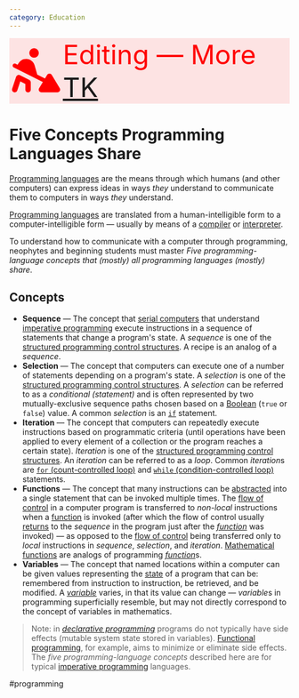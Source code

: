 ```yaml
---
category: Education
---
```


<div style="display: flex; justify-content: center; align-items: center; font-size: xxx-large; color: red; background-color: rgba(255, 0, 0, 0.1);"><svg xmlns="http://www.w3.org/2000/svg" viewBox="0 0 640 640" width="100px" fill="red" stroke="red"><!--!Font Awesome Free v7.0.1 by @fontawesome - https://fontawesome.com License - https://fontawesome.com/license/free Copyright 2025 Fonticons, Inc.--><path d="M240 104C240 73.1 265.1 48 296 48C326.9 48 352 73.1 352 104C352 134.9 326.9 160 296 160C265.1 160 240 134.9 240 104zM42.5 245.3C48.4 233.4 62.8 228.6 74.7 234.6L99.3 246.9L111.5 226.5C130.4 195 164.7 176 201.1 176C247.3 176 288.8 206.5 301.6 251.4L333.8 364.1L426.7 410.5L452.5 367.5C458.3 357.9 468.7 352 479.9 352C491.1 352 501.6 357.9 507.3 367.5L603.3 527.5C609.2 537.4 609.4 549.7 603.7 559.7C598 569.7 587.5 576 576 576L384 576C372.5 576 361.8 569.8 356.2 559.8C350.6 549.8 350.7 537.5 356.6 527.6L402 451.8L53.3 277.5C41.4 271.6 36.6 257.2 42.6 245.3zM126.3 371.4L238.3 427.4C249.1 432.8 256 443.9 256 456L256 544C256 561.7 241.7 576 224 576C206.3 576 192 561.7 192 544L192 475.8L130.7 445.1L94.4 554.1C88.8 570.9 70.7 579.9 53.9 574.3C37.1 568.7 28.1 550.6 33.7 533.9L81.7 389.9C84.6 381.1 91.2 374 99.8 370.5C108.4 367 118.1 367.3 126.4 371.4z"/></svg>
<span>Editing &mdash; More <a href="https://en.wikipedia.org/wiki/To_come_(publishing)">TK</a></span></div>

# Five Concepts Programming Languages Share

[Programming languages](https://en.wikipedia.org/wiki/List_of_programming_languages) are the means through which humans (and other computers) can express ideas in ways *they* understand to communicate them to computers in ways *they* understand.

[Programming languages](https://en.wikipedia.org/wiki/List_of_programming_languages) are translated from a human-intelligible form to a computer-intelligible form &mdash; usually by means of a [compiler](https://en.wikipedia.org/wiki/Compiler) or [interpreter](https://en.wikipedia.org/wiki/Interpreter_%28computing%29).

To understand how to communicate with a computer through programming, neophytes and beginning students must master *Five programming-language concepts that (mostly) all programming languages (mostly) share*.

## Concepts

- **Sequence** — The concept that [serial computers](https://en.wikipedia.org/wiki/Serial_computer) that understand [imperative programming](https://en.wikipedia.org/wiki/Imperative_programming) execute instructions in a sequence of statements that change a program's state. A *sequence* is one of the [structured programming control structures](https://en.wikipedia.org/wiki/Structured_programming#Control_structures). A recipe is an analog of a *sequence*.
- **Selection** — The concept that computers can execute one of a number of statements  depending on a program's state. A *selection* is one of the [structured programming control structures](https://en.wikipedia.org/wiki/Structured_programming#Control_structures). A *selection* can be referred to as a *conditional (statement)* and is often represented by two mutually-exclusive sequence paths chosen based on a [Boolean](https://en.wikipedia.org/wiki/Boolean_data_type) (`true` or `false`) value. A common *selection* is an [`if`](https://en.wikipedia.org/wiki/Conditional_(computer_programming)#If%E2%80%94then(%E2%80%94else)) statement.
- **Iteration** — The concept that computers can repeatedly execute instructions based on programmatic criteria (until operations have been applied to every element of a collection or the program reaches a certain state). *Iteration* is one of the [structured programming control structures](https://en.wikipedia.org/wiki/Structured_programming#Control_structures). An *iteration* can be referred to as a *loop*. Common *iteration*s are [`for` (count-controlled loop)](https://en.wikipedia.org/wiki/For_loop) and [`while` (condition-controlled loop)](https://en.wikipedia.org/wiki/While_loop) statements.
- **Functions** — The concept that many instructions can be [abstracted](https://en.wikipedia.org/wiki/Abstraction_%28computer_science%29) into a single statement that can be invoked multiple times. The [flow of control](https://en.wikipedia.org/wiki/Control_flow) in a computer program is transferred to *non-local* instructions when a [function](https://en.wikipedia.org/wiki/Function_%28computer_programming%29) is invoked (after which the flow of control usually [returns](https://en.wikipedia.org/wiki/Return_statement) to the *sequence* in the program just after the [*function*](https://en.wikipedia.org/wiki/Function_%28computer_programming%29) was invoked) &mdash; as opposed to the [flow of control](https://en.wikipedia.org/wiki/Control_flow) being transferred only to *local* instructions in *sequence*, *selection*, and *iteration*. [Mathematical functions](https://en.wikipedia.org/wiki/Function_%28mathematics%29) are analogs of programming [*function*](https://en.wikipedia.org/wiki/Function_%28computer_programming%29)s.
- **Variables** — The concept that named locations within a computer can be given values representing the [state](https://en.wikipedia.org/wiki/State_%28computer_science%29) of a program that can be: remembered from instruction to instruction, be retrieved, and be modified. A [*variable*](https://en.wikipedia.org/wiki/Variable_%28computer_science%29) varies, in that its value can change &mdash; *variable*s in programming superficially resemble, but may not directly correspond to the concept of variables in mathematics.
> Note: in [*declarative programming*](https://en.wikipedia.org/wiki/Declarative_programming) programs do not typically have side effects (mutable system state stored in variables). [Functional programming](https://en.wikipedia.org/wiki/Functional_programming), for example, aims to minimize or eliminate side effects. The *five programming-language concepts* described here are for typical [imperative programming](https://en.wikipedia.org/wiki/Imperative_programming) languages.

#programming